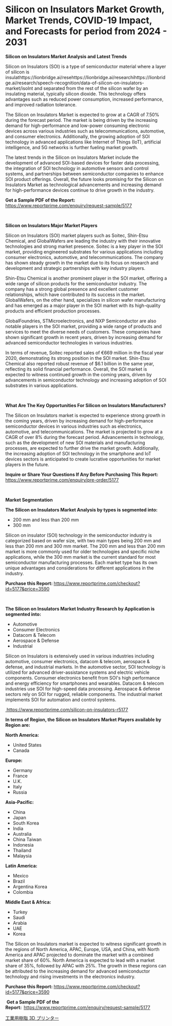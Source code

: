 <p><h1>Silicon on Insulators Market Growth, Market Trends, COVID-19 Impact, and Forecasts for period from 2024 - 2031</h1></p><p><strong>Silicon on Insulators Market Analysis and Latest Trends</strong></p>
<p><p>Silicon on Insulators (SOI) is a type of semiconductor material where a layer of silicon is insulathttps://lionbridge.ai/resehttps://lionbridge.ai/researchihttps://lionbridge.ai/research/speech-recognition/data-of-silicon-on-insulators-market/isolnt and separated from the rest of the silicon wafer by an insulating material, typically silicon dioxide. This technology offers advantages such as reduced power consumption, increased performance, and improved radiation tolerance.</p><p>The Silicon on Insulators Market is expected to grow at a CAGR of 7.50% during the forecast period. The market is being driven by the increasing demand for high-performance and low-power consuming electronic devices across various industries such as telecommunications, automotive, and consumer electronics. Additionally, the growing adoption of SOI technology in advanced applications like Internet of Things (IoT), artificial intelligence, and 5G networks is further fueling market growth.</p><p>The latest trends in the Silicon on Insulators Market include the development of advanced SOI-based devices for faster data processing, the integration of SOI technology in automotive sensors and control systems, and partnerships between semiconductor companies to enhance SOI product offerings. Overall, the future looks promising for the Silicon on Insulators Market as technological advancements and increasing demand for high-performance devices continue to drive growth in the industry.</p></p>
<p><strong>Get a Sample PDF of the Report:&nbsp;</strong> <a href="https://www.reportprime.com/enquiry/request-sample/5177">https://www.reportprime.com/enquiry/request-sample/5177</a></p>
<p>&nbsp;</p>
<p><strong>Silicon on Insulators Major Market Players</strong></p>
<p><p>Silicon on Insulators (SOI) market players such as Soitec, Shin-Etsu Chemical, and GlobalWafers are leading the industry with their innovative technologies and strong market presence. Soitec is a key player in the SOI market, providing engineered substrates for various applications including consumer electronics, automotive, and telecommunications. The company has shown steady growth in the market due to its focus on research and development and strategic partnerships with key industry players.</p><p>Shin-Etsu Chemical is another prominent player in the SOI market, offering a wide range of silicon products for the semiconductor industry. The company has a strong global presence and excellent customer relationships, which have contributed to its success in the market. GlobalWafers, on the other hand, specializes in silicon wafer manufacturing and has emerged as a major player in the SOI market with its high-quality products and efficient production processes.</p><p>GlobalFoundries, STMicroelectronics, and NXP Semiconductor are also notable players in the SOI market, providing a wide range of products and services to meet the diverse needs of customers. These companies have shown significant growth in recent years, driven by increasing demand for advanced semiconductor technologies in various industries.</p><p>In terms of revenue, Soitec reported sales of €669 million in the fiscal year 2020, demonstrating its strong position in the SOI market. Shin-Etsu Chemical also reported robust revenue of $6.1 billion in the same year, reflecting its solid financial performance. Overall, the SOI market is expected to witness continued growth in the coming years, driven by advancements in semiconductor technology and increasing adoption of SOI substrates in various applications.</p></p>
<p>&nbsp;</p>
<p><strong>What Are The Key Opportunities For Silicon on Insulators Manufacturers?</strong></p>
<p><p>The Silicon on Insulators market is expected to experience strong growth in the coming years, driven by increasing demand for high-performance semiconductor devices in various industries such as electronics, automotive, and telecommunications. The market is projected to grow at a CAGR of over 8% during the forecast period. Advancements in technology, such as the development of new SOI materials and manufacturing processes, are expected to further drive the market growth. Additionally, the increasing adoption of SOI technology in the smartphone and IoT devices sectors is anticipated to create lucrative opportunities for market players in the future.</p></p>
<p><strong>Inquire or Share Your Questions If Any Before Purchasing This Report:</strong> <a href="https://www.reportprime.com/enquiry/pre-order/5177">https://www.reportprime.com/enquiry/pre-order/5177</a></p>
<p>&nbsp;</p>
<p><strong>Market Segmentation</strong></p>
<p><strong>The Silicon on Insulators Market Analysis by types is segmented into:</strong></p>
<p><ul><li>200 mm and less than 200 mm</li><li>300 mm</li></ul></p>
<p><p>Silicon on insulator (SOI) technology in the semiconductor industry is categorized based on wafer size, with two main types being 200 mm and less than 200 mm and 300 mm market. The 200 mm and less than 200 mm market is more commonly used for older technologies and specific niche applications, while the 300 mm market is the current standard for most semiconductor manufacturing processes. Each market type has its own unique advantages and considerations for different applications in the industry.</p></p>
<p><strong>Purchase this Report:&nbsp;</strong><a href="https://www.reportprime.com/checkout?id=5177&price=3590">https://www.reportprime.com/checkout?id=5177&price=3590</a></p>
<p>&nbsp;</p>
<p><strong>The Silicon on Insulators Market Industry Research by Application is segmented into:</strong></p>
<p><ul><li>Automotive</li><li>Consumer Electronics</li><li>Datacom & Telecom</li><li>Aerospace & Defense</li><li>Industrial</li></ul></p>
<p><p>Silicon on Insulators is extensively used in various industries including automotive, consumer electronics, datacom & telecom, aerospace & defense, and industrial markets. In the automotive sector, SOI technology is utilized for advanced driver-assistance systems and electric vehicle components. Consumer electronics benefit from SOI's high performance and energy efficiency for smartphones and wearables. Datacom & telecom industries use SOI for high-speed data processing. Aerospace & defense sectors rely on SOI for rugged, reliable components. The industrial market implements SOI for automation and control systems.</p></p>
<p><a href="https://www.reportprime.com/silicon-on-insulators-r5177">&nbsp;https://www.reportprime.com/silicon-on-insulators-r5177</a></p>
<p><strong>In terms of Region, the Silicon on Insulators Market Players available by Region are:</strong></p>
<p>
    <p> <strong> North America: </strong>
        <ul>
            <li>United States</li>
            <li>Canada</li>
        </ul>
        </p> 
    <p> <strong> Europe: </strong>
        <ul>
            <li>Germany</li>
            <li>France</li>
            <li>U.K.</li>
            <li>Italy</li>
            <li>Russia</li>
        </ul>
        </p> 
    <p> <strong> Asia-Pacific: </strong>
        <ul>
            <li>China</li>
            <li>Japan</li>
            <li>South Korea</li>
            <li>India</li>
            <li>Australia</li>
            <li>China Taiwan</li>
            <li>Indonesia</li>
            <li>Thailand</li>
            <li>Malaysia</li>
        </ul>
        </p> 
    <p> <strong> Latin America: </strong>
        <ul>
            <li>Mexico</li>
            <li>Brazil</li>
            <li>Argentina Korea</li>
            <li>Colombia</li>
        </ul>
        </p> 
    <p> <strong> Middle East & Africa: </strong>
        <ul>
            <li>Turkey</li>
            <li>Saudi</li>
            <li>Arabia</li>
            <li>UAE</li>
            <li>Korea</li>
        </ul>
    </p>
    </p>
<p><p>The Silicon on Insulators market is expected to witness significant growth in the regions of North America, APAC, Europe, USA, and China, with North America and APAC projected to dominate the market with a combined market share of 60%. North America is expected to lead with a market share of 35%, followed by APAC with 25%. The growth in these regions can be attributed to the increasing demand for advanced semiconductor technology and rising investments in the electronics industry.</p></p>
<p><strong>Purchase this Report: </strong><a href="https://www.reportprime.com/checkout?id=5177&price=3590">https://www.reportprime.com/checkout?id=5177&price=3590</a></p>
<p>&nbsp;<strong>Get a Sample PDF of the Report:&nbsp;&nbsp;</strong><a href="https://www.reportprime.com/enquiry/request-sample/5177">https://www.reportprime.com/enquiry/request-sample/5177</a></p>
<p><strong></strong></p>
<p><p><a href="https://github.com/MacyOrn/Market-Research-Report-List-1/blob/main/437595773974.md">工業用樹脂 3D プリンター</a></p></p>